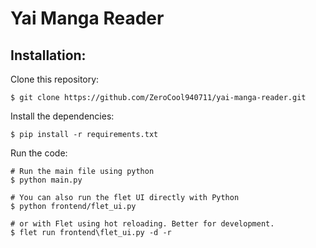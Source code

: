 # Yai Manga Reader

## Installation:

Clone this repository:

```
$ git clone https://github.com/ZeroCool940711/yai-manga-reader.git
```

Install the dependencies:

```
$ pip install -r requirements.txt
```

Run the code:

```
# Run the main file using python
$ python main.py

# You can also run the flet UI directly with Python
$ python frontend/flet_ui.py

# or with Flet using hot reloading. Better for development.
$ flet run frontend\flet_ui.py -d -r
```